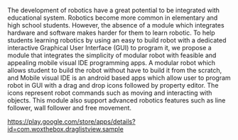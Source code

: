 The development of robotics have a great potential
to be integrated with educational system. Robotics
become more common in elementary and high school
students. However, the absence of a module which
integrates hardware and software makes harder for them
to learn robotic. To help students learning robotics by
using an easy to build robot with a dedicated interactive
Graphical User Interface (GUI) to program it, we
propose a module that integrates the simplicity of
modular robot with feasible and appealing mobile visual
IDE programming apps. A modular robot which allows
student to build the robot without have to build it from
the scratch, and Mobile visual IDE is an android based
apps which allow user to program robot in GUI with a
drag and drop icons followed by property editor. The
icons represent robot commands such as moving and
interacting with objects. This module also support
advanced robotics features such as line follower, wall
follower and free movement.

https://play.google.com/store/apps/details?id=com.woxthebox.draglistview.sample
